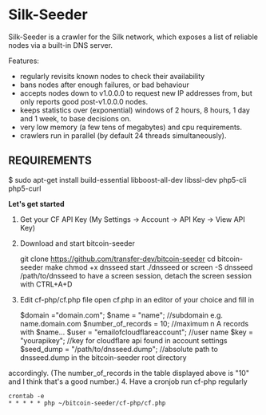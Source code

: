 Silk-Seeder
==============

Silk-Seeder is a crawler for the Silk network, which exposes a list
of reliable nodes via a built-in DNS server.

Features:
* regularly revisits known nodes to check their availability
* bans nodes after enough failures, or bad behaviour
* accepts nodes down to v1.0.0.0 to request new IP addresses from,
  but only reports good post-v1.0.0.0 nodes.
* keeps statistics over (exponential) windows of 2 hours, 8 hours,
  1 day and 1 week, to base decisions on.
* very low memory (a few tens of megabytes) and cpu requirements.
* crawlers run in parallel (by default 24 threads simultaneously).

REQUIREMENTS
------------

$ sudo apt-get install build-essential libboost-all-dev libssl-dev php5-cli php5-curl

**Let's get started**

 1. Get your CF API Key (My Settings -> Account -> API Key -> View API Key)
 2. Download and start bitcoin-seeder

    git clone https://github.com/transfer-dev/bitcoin-seeder
    cd bitcoin-seeder
    make
    chmod +x dnsseed start
    ./dnsseed
    or 
    screen -S dnsseed /path/to/dnsseed
    to have a screen session, detach the screen session with CTRL+A+D

 3. Edit cf-php/cf.php file
    open cf.php in an editor of your choice
    and fill in 

    $domain ="domain.com";
    $name = "name"; //subdomain e.g. name.domain.com 
    $number_of_records = 10; //maximum n A records with $name... 
    $user = "emailofcloudflareaccount"; //user name
    $key = "yourapikey"; //key for cloudflare api found in account settings
    $seed_dump = "/path/to/dnsseed.dump"; //absolute path to dnsseed.dump in the bitcoin-seeder root directory 
    
accordingly. (The number_of_records in the table displayed above is "10" and I think that's a good number.)
4. Have a cronjob run cf-php regularly

    crontab -e
    * * * * * php ~/bitcoin-seeder/cf-php/cf.php

